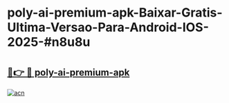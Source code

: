 # poly-ai-premium-apk-Baixar-Gratis-Ultima-Versao-Para-Android-IOS-2025-#n8u8u

# <h2><a href="https://ainizakaria.my?title=poly-ai-premium-apk&ref=25M">🔗👉 🔴 poly-ai-premium-apk</a></h2>

[![acn](https://github.com/user-attachments/assets/0f9c940e-d8b0-45ae-aac7-cd30a18b3e1c)](https://ainizakaria.my?title=poly-ai-premium-apk&ref=25M)

